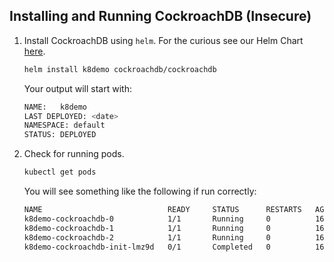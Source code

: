 ## Installing and Running CockroachDB (Insecure)

1. Install CockroachDB using `helm`.  For the curious see our Helm Chart [here](https://github.com/cockroachdb/helm-charts/tree/master/cockroachdb).
    ```bash
    helm install k8demo cockroachdb/cockroachdb
    ```
    
    Your output will start with:
    ```bash
    NAME:   k8demo
    LAST DEPLOYED: <date>
    NAMESPACE: default
    STATUS: DEPLOYED
    ```

2. Check for running pods.
    ```bash
    kubectl get pods
    ```
   
    You will see something like the following if run correctly:
    ```bash
    NAME                            READY     STATUS      RESTARTS   AGE
    k8demo-cockroachdb-0            1/1       Running     0          16s
    k8demo-cockroachdb-1            1/1       Running     0          16s
    k8demo-cockroachdb-2            1/1       Running     0          16s
    k8demo-cockroachdb-init-lmz9d   0/1       Completed   0          16s
    ```